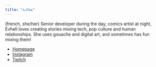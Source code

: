 ```yaml
---
title: "ኤቭሄል"
---
```


(french, she/her) Senior developer during the day, comics artist at night, Evhell loves creating stories mixing tech, pop culture and human relationships. She uses gouache and digital art, and sometimes has fun mixing them!

- [Homepage](https://www.evhell.fr/)
- [Instagram](https://www.instagram.com/evhell.fr/)
- [Twitch](https://www.twitch.tv/evhell)
